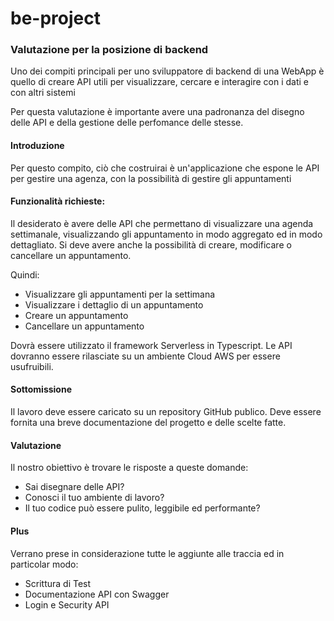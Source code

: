 # be-project

### Valutazione per la posizione di backend
Uno dei compiti principali per uno sviluppatore di backend di una WebApp è quello di creare API utili per visualizzare, cercare e interagire con i dati e con altri sistemi

Per questa valutazione è importante avere una padronanza del disegno delle API e della gestione delle perfomance delle stesse.

#### Introduzione
Per questo compito, ciò che costruirai è un'applicazione che espone le API per gestire una agenza, con la possibilità di gestire gli appuntamenti

#### Funzionalità richieste:

Il desiderato è avere delle API che permettano di visualizzare una agenda settimanale, visualizzando gli appuntamento in modo aggregato ed in modo dettagliato. Si deve avere anche la possibilità di creare, modificare o cancellare un appuntamento.

Quindi:
- Visualizzare gli appuntamenti per la settimana
- Visualizzare i dettaglio di un appuntamento
- Creare un appuntamento
- Cancellare un appuntamento

Dovrà essere utilizzato il framework Serverless in Typescript. 
Le API dovranno essere rilasciate su un ambiente Cloud AWS per essere usufruibili.

#### Sottomissione
Il lavoro deve essere caricato su un repository GitHub publico.
Deve essere fornita una breve documentazione del progetto e delle scelte fatte.

#### Valutazione
Il nostro obiettivo è trovare le risposte a queste domande:

- Sai disegnare delle API?
- Conosci il tuo ambiente di lavoro?
- Il tuo codice può essere pulito, leggibile ed performante?

#### Plus
Verrano prese in considerazione tutte le aggiunte alle traccia ed in particolar modo:

- Scrittura di Test
- Documentazione API con Swagger
- Login e Security API